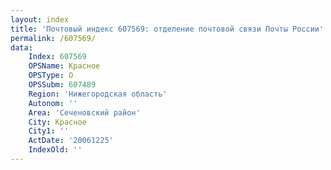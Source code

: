 ```yaml
---
layout: index
title: 'Почтовый индекс 607569: отделение почтовой связи Почты России'
permalink: /607569/
data:
    Index: 607569
    OPSName: Красное
    OPSType: О
    OPSSubm: 607489
    Region: 'Нижегородская область'
    Autonom: ''
    Area: 'Сеченовский район'
    City: Красное
    City1: ''
    ActDate: '20061225'
    IndexOld: ''
---
```

